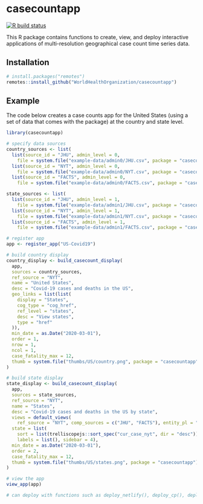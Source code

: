 
# casecountapp

<!-- badges: start -->
[![R build status](https://github.com/WorldHealthOrganization/casecountapp/workflows/R-CMD-check/badge.svg)](https://github.com/WorldHealthOrganization/casecountapp/actions)
<!-- badges: end -->

This R package contains functions to create, view, and deploy interactive applications of multi-resolution geographical case count time series data.

## Installation

``` r
# install.packages("remotes")
remotes::install_github("WorldHealthOrganization/casecountapp")
```

## Example

The code below creates a case counts app for the United States (using a set of data that comes with the package) at the country and state level.

```r
library(casecountapp)

# specify data sources
country_sources <- list(
  list(source_id = "JHU", admin_level = 0,
    file = system.file("example-data/admin0/JHU.csv", package = "casecountapp")),
  list(source_id = "NYT", admin_level = 0,
    file = system.file("example-data/admin0/NYT.csv", package = "casecountapp")),
  list(source_id = "FACTS", admin_level = 0,
    file = system.file("example-data/admin0/FACTS.csv", package = "casecountapp")))

state_sources <- list(
  list(source_id = "JHU", admin_level = 1,
    file = system.file("example-data/admin1/JHU.csv", package = "casecountapp")),
  list(source_id = "NYT", admin_level = 1,
    file = system.file("example-data/admin1/NYT.csv", package = "casecountapp")),
  list(source_id = "FACTS", admin_level = 1,
    file = system.file("example-data/admin1/FACTS.csv", package = "casecountapp")))

# register app
app <- register_app("US-Covid19")

# build country display
country_display <- build_casecount_display(
  app,
  sources = country_sources,
  ref_source = "NYT",
  name = "United States",
  desc = "Covid-19 cases and deaths in the US",
  geo_links = list(list(
    display = "States",
    cog_type = "cog_href",
    ref_level = "states",
    desc = "View states",
    type = "href"
  )),
  min_date = as.Date("2020-03-01"),
  order = 1,
  nrow = 1,
  ncol = 1,
  case_fatality_max = 12,
  thumb = system.file("thumbs/US/country.png", package = "casecountapp")
)

# build state display
state_display <- build_casecount_display(
  app,
  sources = state_sources,
  ref_source = "NYT",
  name = "States",
  desc = "Covid-19 cases and deaths in the US by state",
  views = default_views(
    ref_source = "NYT", comp_sources = c("JHU", "FACTS"), entity_pl = "states"),
  state = list(
    sort = list(trelliscopejs::sort_spec("cur_case_nyt", dir = "desc")),
    labels = list(), sidebar = 4),
  min_date = as.Date("2020-03-01"),
  order = 2,
  case_fatality_max = 12,
  thumb = system.file("thumbs/US/states.png", package = "casecountapp")
)

# view the app
view_app(app)

# can deploy with functions such as deploy_netlify(), deploy_cp(), deploy_scp()
```
